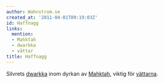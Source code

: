 ```yaml
---
author: Wahnstrom.se
created_at: '2011-04-01T09:19:03Z'
id: Haffnagg
links:
  mention:
  - Mahktah
  - dwarkka
  - vättar
title: Haffnagg
---
```


Silvrets [dwarkka] inom dyrkan av [Mahktah], viktig för [vättarna].

  [dwarkka]: dwarkka
  [Mahktah]: Mahktah
  [vättarna]: vättar